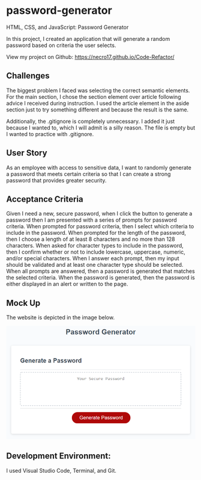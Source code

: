 # password-generator

HTML, CSS, and JavaScript: Password Generator

In this project, I created an application that will generate a random password based on criteria the user selects.

View my project on Github: https://necro17.github.io/Code-Refactor/

## Challenges

The biggest problem I faced was selecting the correct semantic elements. For the main section, I chose the section element over article following advice I received during instruction. I used the article element in the aside section just to try something different and because the result is the same.

Additionally, the .gitignore is completely unnecessary. I added it just because I wanted to, which I will admit is a silly reason. The file is empty but I wanted to practice with .gitignore.

## User Story

As an employee with access to sensitive data, I want to randomly generate a password that meets certain criteria so that I can create a strong password that provides greater security.

## Acceptance Criteria

Given I need a new, secure password, when I click the button to generate a password then I am presented with a series of prompts for password criteria. When prompted for password criteria, then I select which criteria to include in the password. When prompted for the length of the password, then I choose a length of at least 8 characters and no more than 128 characters. When asked for character types to include in the password, then I confirm whether or not to include lowercase, uppercase, numeric, and/or special characters. When I answer each prompt, then my input should be validated and at least one character type should be selected. When all prompts are answered, then a password is generated that matches the selected criteria. When the password is generated, then the password is either displayed in an alert or written to the page.

## Mock Up
The website is depicted in the image below.

<img src="./03-javascript-homework-demo.png"></img>

## Development Environment:
I used Visual Studio Code, Terminal, and Git.